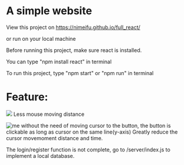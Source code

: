 
# A simple website
View this project on https://nimeifu.github.io/full_react/

or run on your local machine

Before running this project, make sure react is installed. 

You can type "npm install react" in terminal

To run this project, type "npm start" or "npm run" in terminal

# Feature: 
![](https://cdn4.iconfinder.com/data/icons/material-animal/24/Mouse-256.png)
Less mouse moving distance

![me](/public/images/Demo.gif)
without the need of moving cursor to the button, the button is clickable as long as cursor on the same line(y-axis)
Greatly reduce the cursor movemoment distance and time.

The login/register function is not complete, go to /server/index.js to implement a local database. 





